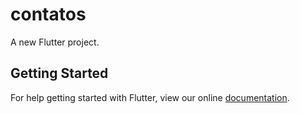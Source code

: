 # contatos

A new Flutter project.

## Getting Started

For help getting started with Flutter, view our online
[documentation](https://flutter.io/).
